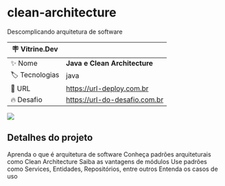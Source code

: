 # clean-architecture

Descomplicando arquitetura de software

| :placard: Vitrine.Dev |     |
| -------------  | --- |
| :sparkles: Nome        | **Java e Clean Architecture**
| :label: Tecnologias | java
| :rocket: URL         | https://url-deploy.com.br
| :fire: Desafio     | https://url-do-desafio.com.br

<!-- Inserir imagem com a #vitrinedev ao final do link -->
![](https://via.placeholder.com/1200x500.png?text=imagem+lindona+do+meu+projeto#vitrinedev)

## Detalhes do projeto

Aprenda o que é arquitetura de software
Conheça padrões arquiteturais como Clean Architecture
Saiba as vantagens de módulos
Use padrões como Services, Entidades, Repositórios, entre outros
Entenda os casos de uso
